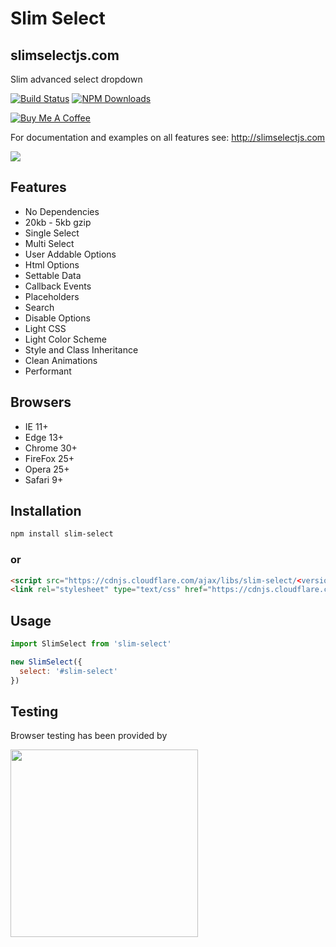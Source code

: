 # Slim Select 
## slimselectjs.com
Slim advanced select dropdown

[![Build Status](https://travis-ci.org/brianvoe/slim-select.svg?branch=master)](https://travis-ci.org/brianvoe/slim-select)
[![NPM Downloads](https://img.shields.io/npm/dt/slim-select.svg)](https://www.npmjs.com/package/slim-select)

<a href="https://www.buymeacoffee.com/brianvoe" target="_blank"><img src="https://www.buymeacoffee.com/assets/img/custom_images/orange_img.png" alt="Buy Me A Coffee" style="height: auto !important;width: auto !important;" ></a>

For documentation and examples on all features see: http://slimselectjs.com

![](https://raw.githubusercontent.com/brianvoe/slim-select/master/slimselect.gif)

## Features
- No Dependencies
- 20kb - 5kb gzip
- Single Select
- Multi Select
- User Addable Options
- Html Options
- Settable Data
- Callback Events
- Placeholders
- Search
- Disable Options
- Light CSS
- Light Color Scheme
- Style and Class Inheritance
- Clean Animations
- Performant

## Browsers
- IE 11+
- Edge 13+
- Chrome 30+
- FireFox 25+
- Opera 25+
- Safari 9+

## Installation
```bash
npm install slim-select
```

### or

```html
<script src="https://cdnjs.cloudflare.com/ajax/libs/slim-select/<version>/slimselect.min.js"></script>
<link rel="stylesheet" type="text/css" href="https://cdnjs.cloudflare.com/ajax/libs/slim-select/<version>/slimselect.min.css"> 
```

## Usage
```javascript
import SlimSelect from 'slim-select'

new SlimSelect({
  select: '#slim-select'
})
```


## Testing
Browser testing has been provided by

<img src="https://digitalscientists.com/system/images/1448/original/logo-browserstack.png" width="300" />
